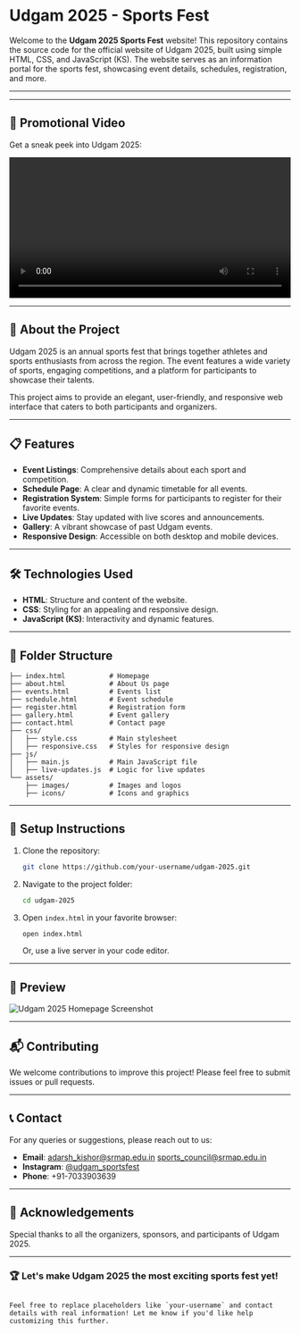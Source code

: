 
# Udgam 2025 - Sports Fest

Welcome to the **Udgam 2025 Sports Fest** website! This repository contains the source code for the official website of Udgam 2025, built using simple HTML, CSS, and JavaScript (KS). The website serves as an information portal for the sports fest, showcasing event details, schedules, registration, and more.

---

---

## 🎥 Promotional Video

Get a sneak peek into Udgam 2025:

<video controls width="100%">
  <source src="https://kapkap-common.stariidata.com/web_video/679020b641796521bLt4GZps42590.mp4" type="video/mp4">
  Your browser does not support the video tag. 
</video>

---
## 🚀 About the Project

Udgam 2025 is an annual sports fest that brings together athletes and sports enthusiasts from across the region. The event features a wide variety of sports, engaging competitions, and a platform for participants to showcase their talents.

This project aims to provide an elegant, user-friendly, and responsive web interface that caters to both participants and organizers.

---

## 📋 Features

- **Event Listings**: Comprehensive details about each sport and competition.
- **Schedule Page**: A clear and dynamic timetable for all events.
- **Registration System**: Simple forms for participants to register for their favorite events.
- **Live Updates**: Stay updated with live scores and announcements.
- **Gallery**: A vibrant showcase of past Udgam events.
- **Responsive Design**: Accessible on both desktop and mobile devices.

---

## 🛠️ Technologies Used

- **HTML**: Structure and content of the website.
- **CSS**: Styling for an appealing and responsive design.
- **JavaScript (KS)**: Interactivity and dynamic features.

---

## 📂 Folder Structure

```plaintext
├── index.html           # Homepage
├── about.html           # About Us page
├── events.html          # Events list
├── schedule.html        # Event schedule
├── register.html        # Registration form
├── gallery.html         # Event gallery
├── contact.html         # Contact page
├── css/
│   ├── style.css        # Main stylesheet
│   ├── responsive.css   # Styles for responsive design
├── js/
│   ├── main.js          # Main JavaScript file
│   ├── live-updates.js  # Logic for live updates
└── assets/
    ├── images/          # Images and logos
    ├── icons/           # Icons and graphics
```

---

## 🔧 Setup Instructions

1. Clone the repository:
   ```bash
   git clone https://github.com/your-username/udgam-2025.git
   ```

2. Navigate to the project folder:
   ```bash
   cd udgam-2025
   ```

3. Open `index.html` in your favorite browser:
   ```bash
   open index.html
   ```
   Or, use a live server in your code editor.

---

## 📸 Preview

![Udgam 2025 Homepage Screenshot](assets/images/homepage-screenshot.png)

---

## 📬 Contributing

We welcome contributions to improve this project! Please feel free to submit issues or pull requests.

---

## 📞 Contact

For any queries or suggestions, please reach out to us:

- **Email**: adarsh_kishor@srmap.edu.in sports_council@srmap.edu.in
- **Instagram**: [@udgam_sportsfest](https://instagram.com/udgam_sportsfest)
- **Phone**: +91-7033903639

---

## 🎉 Acknowledgements

Special thanks to all the organizers, sponsors, and participants of Udgam 2025.

---

### 🏆 Let's make Udgam 2025 the most exciting sports fest yet!
```

Feel free to replace placeholders like `your-username` and contact details with real information! Let me know if you'd like help customizing this further.
